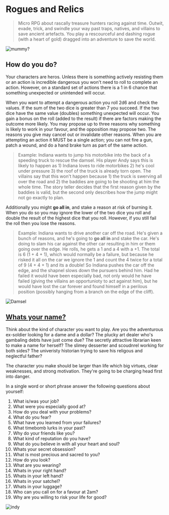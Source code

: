# Rogues and Relics

> Micro RPG about rascally treasure hunters racing against time. Outwit, evade, trick, and swindle your way past traps, natives, and villains  to save ancient artefacts. You play a rescourceful and dashing rogue (with a heart of gold) dragged into an adventure to save the world.

![mummy?](https://images-wixmp-ed30a86b8c4ca887773594c2.wixmp.com/f/22be7230-f865-4e47-a09d-1f0729ed0fcf/d1uzlvj-64d5fcf2-9ca5-4137-b9ae-9dd8d7f6c065.jpg?token=eyJ0eXAiOiJKV1QiLCJhbGciOiJIUzI1NiJ9.eyJzdWIiOiJ1cm46YXBwOiIsImlzcyI6InVybjphcHA6Iiwib2JqIjpbW3sicGF0aCI6IlwvZlwvMjJiZTcyMzAtZjg2NS00ZTQ3LWEwOWQtMWYwNzI5ZWQwZmNmXC9kMXV6bHZqLTY0ZDVmY2YyLTljYTUtNDEzNy1iOWFlLTlkZDhkN2Y2YzA2NS5qcGcifV1dLCJhdWQiOlsidXJuOnNlcnZpY2U6ZmlsZS5kb3dubG9hZCJdfQ.5pgokFB_whqGtQ1xUplCIh1MNaN8wr94TdTFyfY6PH0)

## How do you do?

Your characters are heros. Unless there is something actively resisting them or an action is incredible dangerous you won't need to roll to complete an action. However, on a standard set of actions there is a 1 in 6 chance that something unexpected or unintended will occur. 

When you want to attempt a dangerous action you roll 2d6 and check the values. If the sum of the two dice is greater than 7 you succeed. If the two dice have the same value (doubles) something unexpected will occur. You gain a bonus on the roll (added to the result) if there are factors making the outcome more likely. You may propose up to three reasons why something is likely to work in your favour, and the opposition may propose two. The reasons you give may cancel out or invalidate other reasons. When you are attempting an action it MUST be a single action; you can not fire a gun, patch a wound, and do a hand brake turn as part of the same action. 

> Example: Indiana wants to jump his motorbike into the back of a speeding truck to rescue the damsel. His player Andy says this is likely to happen as 1) Indiana loves to ride motorbikes 2) he's cool under pressure 3) the roof of the truck is already torn open. The villains say that this won't happen because 1) the truck is swerving all over the road and 2) the baddies are going to be shooting at him the whole time. The story teller decides that the first reason given by the baddies is valid, but the second only describes how the jump might not go exactly to plan.

Additionally you might **go all in**, and stake a reason at risk of burning it. When you do so you may ignore the lower of the two dice you roll and double the result of the highest dice that you roll. However, if you still fail the roll then you lose the reasons.

> Example: Indiana wants to drive another car off the road. He's given a bunch of reasons, and he's going to **go all in** and stake the car. He's doing to slam his car against the other car resulting in him or them going over the edge. He rolls, he gets a 1 and a 4 with a +1. The total is 6 (1 + 4 + 1), which would normally be a failure, but because he risked it all on the car we ignore the 1 and count the 4 twice for a total of 9 (4 + 4 + 1) and its a double! So Indiana pushes the car off the edge, and the shapnel slows down the pursuers behind him. Had he failed it would have been especially bad, not only would he have failed (giving the villains an opportunioty to act against him), but he would have lost the car forever and found himself in a perilous position (possibly hanging from a branch on the edge of the cliff).

![Damsel](https://images-wixmp-ed30a86b8c4ca887773594c2.wixmp.com/f/ed508ae2-f5f8-48e4-b2f8-b55659d1a649/d6robyu-fdf16837-ec83-4612-ab0a-615c90d85f77.jpg/v1/fill/w_1024,h_1038,q_75,strp/the_mummy_1999_by_theintrovert_d6robyu-fullview.jpg?token=eyJ0eXAiOiJKV1QiLCJhbGciOiJIUzI1NiJ9.eyJzdWIiOiJ1cm46YXBwOiIsImlzcyI6InVybjphcHA6Iiwib2JqIjpbW3siaGVpZ2h0IjoiPD0xMDM4IiwicGF0aCI6IlwvZlwvZWQ1MDhhZTItZjVmOC00OGU0LWIyZjgtYjU1NjU5ZDFhNjQ5XC9kNnJvYnl1LWZkZjE2ODM3LWVjODMtNDYxMi1hYjBhLTYxNWM5MGQ4NWY3Ny5qcGciLCJ3aWR0aCI6Ijw9MTAyNCJ9XV0sImF1ZCI6WyJ1cm46c2VydmljZTppbWFnZS5vcGVyYXRpb25zIl19.IL22ZmaF8SCIA_oen0Xbz86YVIvk_tB6NVRxP1zm-k4)

## [Whats your name?](https://youtu.be/OV5WUmctA2Q)

Think about the kind of character you want to play. Are you the adventurous ex-soldier looking for a dame and a dollar? The plucky art dealer who's gambaling debts have just come due? The secretly attractive librarian keen to make a name for herself? The slimey desserter and scoudnrel working for both sides? The univeristy historian trying to save his religous and neglectful father?

The character you make should be larger than life which big virtues, clear weaknesses, and strong motivation. They're going to be charging head first into danger.

In a single word or short phrase answer the following questions about yourself:

1. What is/was your job?
1. What were you especially good at?
1. How do you deal with your problems?
1. What do you fear?
1. What have you learned from your failures?
1. What timebomb lurks in your past?
1. Why do your friends like you?
1. What kind of reputation do you have?
1. What do you believe in with all your heart and soul?
1. Whats your secret obsession?
1. What is most precious and sacred to you?
1. How do you look?
1. What are you wearing?
1. Whats in your right hand?
1. Whats in your left hand?
1. Whats in your satchel?
1. Whats in your luggage?
1. Who can you call on for a favour at 2am?
1. Why are you willing to risk your life for good?


![indy](https://images.squarespace-cdn.com/content/v1/51b3dc8ee4b051b96ceb10de/1610038335074-KA9LJE2IYWB5YWKABY2Q/ke17ZwdGBToddI8pDm48kJFcVJ1Se6cVr2DM8NqNxhUUqsxRUqqbr1mOJYKfIPR7XwrA8kppQOKviAkmJK9CHboFd9iwF0xUPsKoMZ8qyy6khgt9qAkqYYZI3ab2Wugda0d1jthdaWSW5D4jcxo9SiKilOG4JX8mvHdvFi5QIgg/indiana-jones-trilogy-poster-art-series-features-iconic-story-locations4)